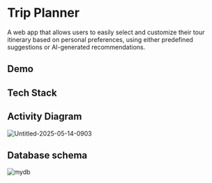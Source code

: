 # Trip Planner
A web app that allows users to easily select and customize their tour itinerary based on personal preferences, using either predefined suggestions or AI-generated recommendations.

## Demo

## Tech Stack

## Activity Diagram
![Untitled-2025-05-14-0903](https://github.com/user-attachments/assets/b4fda94b-f4eb-4a4f-a060-4f3a748d0726)


## Database schema
![mydb](https://github.com/user-attachments/assets/881a47bb-5361-4821-9d91-482ecbd3afcf)

